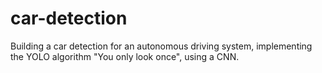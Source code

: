 # car-detection
Building a car detection for an autonomous driving system, implementing the YOLO algorithm "You only look once", using a CNN.
